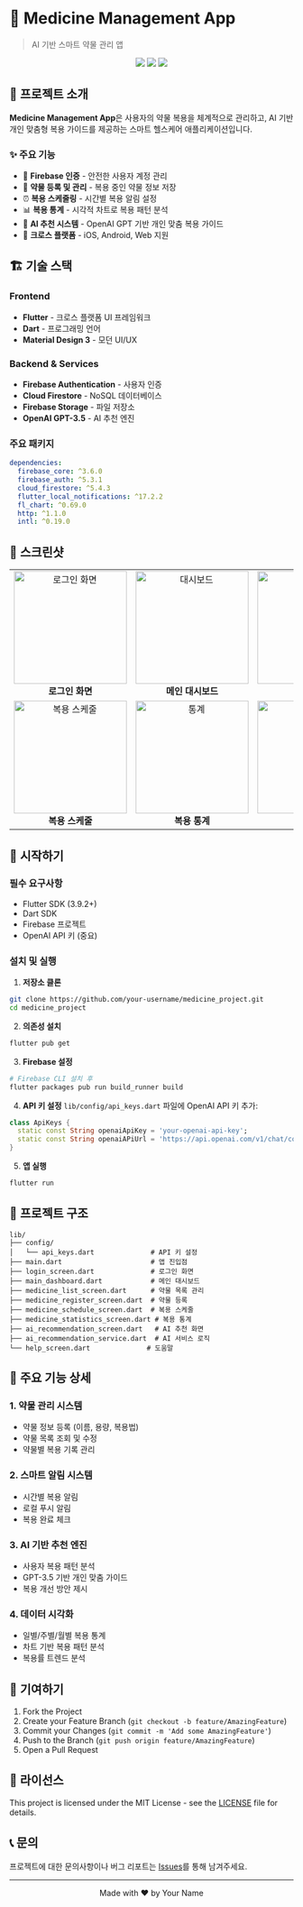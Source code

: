# 💊 Medicine Management App

> AI 기반 스마트 약물 관리 앱

<div align="center">
  <img src="https://img.shields.io/badge/Flutter-02569B?style=for-the-badge&logo=flutter&logoColor=white" />
  <img src="https://img.shields.io/badge/Firebase-FFCA28?style=for-the-badge&logo=firebase&logoColor=black" />
  <img src="https://img.shields.io/badge/OpenAI-412991?style=for-the-badge&logo=openai&logoColor=white" />
</div>

## 📱 프로젝트 소개

**Medicine Management App**은 사용자의 약물 복용을 체계적으로 관리하고, AI 기반 개인 맞춤형 복용 가이드를 제공하는 스마트 헬스케어 애플리케이션입니다.

### ✨ 주요 기능

- 🔐 **Firebase 인증** - 안전한 사용자 계정 관리
- 💊 **약물 등록 및 관리** - 복용 중인 약물 정보 저장
- ⏰ **복용 스케줄링** - 시간별 복용 알림 설정
- 📊 **복용 통계** - 시각적 차트로 복용 패턴 분석
- 🤖 **AI 추천 시스템** - OpenAI GPT 기반 개인 맞춤 복용 가이드
- 📱 **크로스 플랫폼** - iOS, Android, Web 지원

## 🏗️ 기술 스택

### Frontend
- **Flutter** - 크로스 플랫폼 UI 프레임워크
- **Dart** - 프로그래밍 언어
- **Material Design 3** - 모던 UI/UX

### Backend & Services
- **Firebase Authentication** - 사용자 인증
- **Cloud Firestore** - NoSQL 데이터베이스
- **Firebase Storage** - 파일 저장소
- **OpenAI GPT-3.5** - AI 추천 엔진

### 주요 패키지
```yaml
dependencies:
  firebase_core: ^3.6.0
  firebase_auth: ^5.3.1
  cloud_firestore: ^5.4.3
  flutter_local_notifications: ^17.2.2
  fl_chart: ^0.69.0
  http: ^1.1.0
  intl: ^0.19.0
```

## 📸 스크린샷

<div align="center">
  <table>
    <tr>
      <td align="center">
        <img src="screenshots/login.png" width="200" alt="로그인 화면"/>
        <br/><b>로그인 화면</b>
      </td>
      <td align="center">
        <img src="screenshots/dashboard.png" width="200" alt="대시보드"/>
        <br/><b>메인 대시보드</b>
      </td>
      <td align="center">
        <img src="screenshots/medicine_list.png" width="200" alt="약물 목록"/>
        <br/><b>약물 관리</b>
      </td>
    </tr>
    <tr>
      <td align="center">
        <img src="screenshots/schedule.png" width="200" alt="복용 스케줄"/>
        <br/><b>복용 스케줄</b>
      </td>
      <td align="center">
        <img src="screenshots/statistics.png" width="200" alt="통계"/>
        <br/><b>복용 통계</b>
      </td>
      <td align="center">
        <img src="screenshots/ai_recommendation.png" width="200" alt="AI 추천"/>
        <br/><b>AI 추천</b>
      </td>
    </tr>
  </table>
</div>

## 🚀 시작하기

### 필수 요구사항
- Flutter SDK (3.9.2+)
- Dart SDK
- Firebase 프로젝트
- OpenAI API 키 (중요)

### 설치 및 실행

1. **저장소 클론**
```bash
git clone https://github.com/your-username/medicine_project.git
cd medicine_project
```

2. **의존성 설치**
```bash
flutter pub get
```

3. **Firebase 설정**
```bash
# Firebase CLI 설치 후
flutter packages pub run build_runner build
```

4. **API 키 설정**
`lib/config/api_keys.dart` 파일에 OpenAI API 키 추가:
```dart
class ApiKeys {
  static const String openaiApiKey = 'your-openai-api-key';
  static const String openaiAPiUrl = 'https://api.openai.com/v1/chat/completions';
}
```

5. **앱 실행**
```bash
flutter run
```

## 📁 프로젝트 구조

```
lib/
├── config/
│   └── api_keys.dart              # API 키 설정
├── main.dart                      # 앱 진입점
├── login_screen.dart              # 로그인 화면
├── main_dashboard.dart            # 메인 대시보드
├── medicine_list_screen.dart      # 약물 목록 관리
├── medicine_register_screen.dart  # 약물 등록
├── medicine_schedule_screen.dart  # 복용 스케줄
├── medicine_statistics_screen.dart # 복용 통계
├── ai_recommendation_screen.dart   # AI 추천 화면
├── ai_recommendation_service.dart  # AI 서비스 로직
└── help_screen.dart              # 도움말
```

## 🔧 주요 기능 상세

### 1. 약물 관리 시스템
- 약물 정보 등록 (이름, 용량, 복용법)
- 약물 목록 조회 및 수정
- 약물별 복용 기록 관리

### 2. 스마트 알림 시스템
- 시간별 복용 알림
- 로컬 푸시 알림
- 복용 완료 체크

### 3. AI 기반 추천 엔진
- 사용자 복용 패턴 분석
- GPT-3.5 기반 개인 맞춤 가이드
- 복용 개선 방안 제시

### 4. 데이터 시각화
- 일별/주별/월별 복용 통계
- 차트 기반 복용 패턴 분석
- 복용률 트렌드 분석

## 🤝 기여하기

1. Fork the Project
2. Create your Feature Branch (`git checkout -b feature/AmazingFeature`)
3. Commit your Changes (`git commit -m 'Add some AmazingFeature'`)
4. Push to the Branch (`git push origin feature/AmazingFeature`)
5. Open a Pull Request

## 📄 라이선스

This project is licensed under the MIT License - see the [LICENSE](LICENSE) file for details.

## 📞 문의

프로젝트에 대한 문의사항이나 버그 리포트는 [Issues](https://github.com/your-username/medicine_project/issues)를 통해 남겨주세요.

---

<div align="center">
  Made with ❤️ by Your Name
</div>
